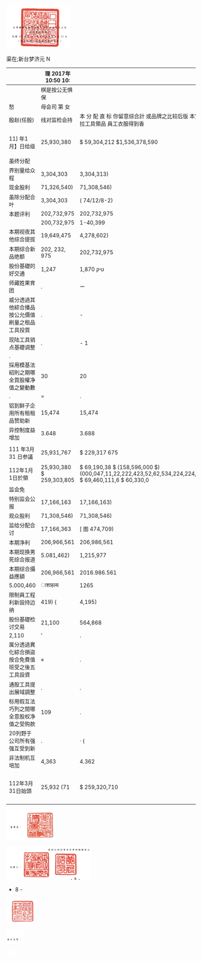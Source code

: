 

![0_image_0.png](0_image_0.png)

渠在;新台梦济元 N

|                                                  | 理 2017年 10:50 10:      |                                                                                                                |                                     |                                               |              |               |                                              |                              |                |                         |                  |             |              |                 |           |                 |
|--------------------------------------------------|--------------------------|----------------------------------------------------------------------------------------------------------------|-------------------------------------|-----------------------------------------------|--------------|---------------|----------------------------------------------|------------------------------|----------------|-------------------------|------------------|-------------|--------------|-----------------|-----------|-----------------|
|                                                  | 棋是按公无惧保           |                                                                                                                |                                     |                                               |              |               |                                              |                              |                |                         |                  |             |              |                 |           |                 |
| 愁                                               | 母会司 第 女             |                                                                                                                |                                     |                                               |              |               |                                              |                              |                |                         |                  |             |              |                 |           |                 |
| 殷赵(任殷)                                       | 线对监检会持             | 本 分 配 直 标 你留意综合計 或品牌之比较后版 本實現特價提款 迪拉工具領品 員工衣服得到香                        | 六十四月                            | 然后合于 叶 昨 四 时 福 石                    |              |               |                                              |                              |                |                         |                  |             |              |                 |           |                 |
| 11] 年1月】日给级                                | 25,930,380               | $ 59,304,212 $1,536,378,590                                                                                    | 016,429,661 ($ (56,303,61) $ 57,000 | 5                                             | 120,536      | ર             | ($ 62,608,515)                               | $ 2,168,286,553              | ર              | 2,446,652               | $ 2,170,733,205  |             |              |                 |           |                 |
| 虽终分配                                         |                          |                                                                                                                |                                     |                                               |              |               |                                              |                              |                |                         |                  |             |              |                 |           |                 |
| 界别量给众程                                     | 3,304,303                | 3,304,313)                                                                                                     |                                     |                                               |              |               |                                              |                              |                |                         |                  |             |              |                 |           |                 |
| 现金股利                                         | 71,326,540)              | 71,308,546)                                                                                                    | 21,308,546)                         | 71,308,542)                                   |              |               |                                              |                              |                |                         |                  |             |              |                 |           |                 |
| 虽除分配合叶                                     | 3,304,303                | ( 74/12/8-2)                                                                                                   | 71,308,546)                         | 71,308,546)                                   | 71,308,546)  |               |                                              |                              |                |                         |                  |             |              |                 |           |                 |
| 本题评利                                         | 202,732,975              | 202,732,975                                                                                                    | 202,873,374                         |                                               |              |               |                                              |                              |                |                         |                  |             |              |                 |           |                 |
|                                                  | 200,732,975              | 1-40,399                                                                                                       |                                     |                                               |              |               |                                              |                              |                |                         |                  |             |              |                 |           |                 |
| 本期视夜其他综合提拔                             | 19,649,475               | 4,278,602)                                                                                                     | 679,806                             | 15,550,679                                    | 15,550,679   | 139,362)      | 15,411,212                                   |                              |                |                         |                  |             |              |                 |           |                 |
| 本期综合新品绝额                                 | 202, 232, 975            | 202,732,975                                                                                                    | 19,649,475                          | 4,778/602)                                    | 679,806      | 15,550,679    | 211,283,654                                  | 937                          | __ 218,284,591 |                         |                  |             |              |                 |           |                 |
| 股份基礎的好交通                                 | 1,247                    | טיק 1,870                                                                                                      | 438,029                             | .                                             | -) (         | 425,224) (    | 425,224)                                     | 26,675                       | 26,675         |                         |                  |             |              |                 |           |                 |
| 师藏姓果育团                                     | .                        | ー                                                                                                             | -                                   | '                                             | · (          | 871,566) (    | 871,566)                                     | · (                          | K71,566)       |                         |                  |             |              |                 |           |                 |
| 威分透過其他綜合播品按公允價值刷量之租品工具投買 | .                        | -                                                                                                              | .                                   | 1 =                                           | 7,447        | 7,447         | - (                                          | 7,447)                       | 】【一0        | - (                     | 2,447)           | j=          | .            | -               |           |                 |
| 现陆工具销点基礎调整                             | .                        | - 1                                                                                                            | 2,178)                              | . . .                                         | 2,178)       | - (           | 2,178]                                       | - (                          | · 2,178]       |                         |                  |             |              |                 |           |                 |
| .                                                |                          |                                                                                                                |                                     |                                               |              |               |                                              |                              |                |                         |                  |             |              |                 |           |                 |
| 採用模基法紹則之期哪全買股權净值之變動數         | 30                       | 20                                                                                                             | 30                                  |                                               |              |               |                                              |                              |                |                         |                  |             |              |                 |           |                 |
| .                                                | =                        | .                                                                                                              | .                                   | .                                             | .            |               |                                              |                              |                |                         |                  |             |              |                 |           |                 |
| 铝到鲜子企用所有租租品赞助新                     | 15,474                   | 15,474                                                                                                         | 4,587,383                           | 4,602,655                                     |              |               |                                              |                              |                |                         |                  |             |              |                 |           |                 |
| 异控制度益增加                                   | 3.648                    | 3.688                                                                                                          |                                     |                                               |              |               |                                              |                              |                |                         |                  |             |              |                 |           |                 |
| 111 年3月 31 日参議                              | 25,931,767               | $ 229,317 675                                                                                                  | $ 65,215,135                        | $ 311.145.822                                 | 3 62108.515  | 21/61 306 121 | $ 2,008.261.537                              | (5 43,653,886) (5 4,211,739) | 735.164        | 425.224]                | (S = (2,492,685) | (≤          | 121.566)     | $ 2,314,430,006 | 7.038.658 | $ 2.321.468.754 |
| 112年1月1日於領                                  | 25,930,380 $ 259,303,805 | $ 69,190,38 $ (158,596,000 $) (000,047,11,22,222,423,52,62,534,224,224,224,752,52,52 $ 69,460,111,6 $ 60,330,0 | 185,153} ($ 20,505,626) $           | $ 2,945,653,195 $ 14,635,672 52,960,000,000,0 |              |               |                                              |                              |                |                         |                  |             |              |                 |           |                 |
| 监会免                                           |                          |                                                                                                                |                                     |                                               |              |               |                                              |                              |                |                         |                  |             |              |                 |           |                 |
| 特别监会公报                                     | 17,166,163               | 17,166,163)                                                                                                    |                                     |                                               |              |               |                                              |                              |                |                         |                  |             |              |                 |           |                 |
| 观众股利                                         | 71,308,546)              | 71,308,546)                                                                                                    | 21,48540                            | 21, 418, 546)                                 |              |               |                                              |                              |                |                         |                  |             |              |                 |           |                 |
| 监给分配合讨                                     | 17,166,363               | [ 图 474,709)                                                                                                  | 71,308,546)                         | 71,408,546)                                   | 71, 908,546) |               |                                              |                              |                |                         |                  |             |              |                 |           |                 |
| 本期净利                                         | 206,966,561              | 206,986,561                                                                                                    | 206,986,561                         | 37,525)                                       | 206,949,006  |               |                                              |                              |                |                         |                  |             |              |                 |           |                 |
| 本期现换男死综合报道                             | 5.081,462)               | 1,215,977                                                                                                      | 12,655                              | 3,151,844)                                    | (Fre (STY    | 143,929)      | 1,295,773)                                   |                              |                |                         |                  |             |              |                 |           |                 |
| 本期综合攝益應額                                 | 206,966,561              | 2016.986.561                                                                                                   | 203 653,263                         |                                               |              |               |                                              |                              |                |                         |                  |             |              |                 |           |                 |
| 5.000,460                                        | ाशाहल्य                     | 1265                                                                                                           | उप्रश्ना                               | 203,834,212                                   | ाधनला          |               |                                              |                              |                |                         |                  |             |              |                 |           |                 |
| 限制員工程利新設持边纳                           | 419) {                   | 4,195)                                                                                                         | 4,195                               | 4,614                                         | 4,614        | 4,614         | 4,614                                        |                              |                |                         |                  |             |              |                 |           |                 |
| 股份基礎检讨交易                                 | 21,100                   | 564,868                                                                                                        |                                     |                                               |              |               |                                              |                              |                |                         |                  |             |              |                 |           |                 |
| 2,110                                            | '                        | .                                                                                                              | .                                   | '                                             | · (          | 490,165) (    | 490,185)                                     | 95,783                       | 95,783         |                         |                  |             |              |                 |           |                 |
| 属分透過異化綜合損盜按合免費值班受之後五工具設資 | «                        | .                                                                                                              | 80,753                              | 80,753                                        | - 1          | 80,753)       | '                                            | · (                          | B0,753)        | .                       | .                | .           | -            |                 |           |                 |
| 通股工具提出展域調整                             | .                        | .                                                                                                              | .                                   | -                                             | -            | - (           | 41,165)                                      | - (                          | 40,855)        | - 【                    | 40,855)          | - (         | 40,855)      |                 |           |                 |
| 标用假互法巧列之間哪全意股权净值之受购款         | 109                      | .                                                                                                              | .                                   | 109                                           | .            | 109           |                                              |                              |                |                         |                  |             |              |                 |           |                 |
| 20列野于公司所有强强互受到新                     | .                        | · (                                                                                                            | 5,069)                              | .                                             | -            | -             | .                                            | .                            | -              | - (                     | 5,059)           | 5,059       | '            |                 |           |                 |
| 非法制机互培加                                   | 4,363                    | 4.362                                                                                                          |                                     |                                               |              |               |                                              |                              |                |                         |                  |             |              |                 |           |                 |
| 112年3月31日始頭                                 | 25,932 (71               | $ 259,320,710                                                                                                  | 5 6989 421                          | $ 311,146,899                                 | 5 20.330.423 | $2.41.820.68  | $ 2,773,288,000 ($ 16,623,767) ($ 8,221,199) | 5 1551 (0)                   | ાર              | 675,338) [5 24,269,263) | S 3 106 211 255  | $ 14,46,640 | SUN 2012 201 |                 |           |                 |

![0_image_2.png](0_image_2.png)

![0_image_1.png](0_image_1.png)

- 8 -

![0_image_3.png](0_image_3.png)

![0_image_4.png](0_image_4.png)

![0_image_5.png](0_image_5.png)

